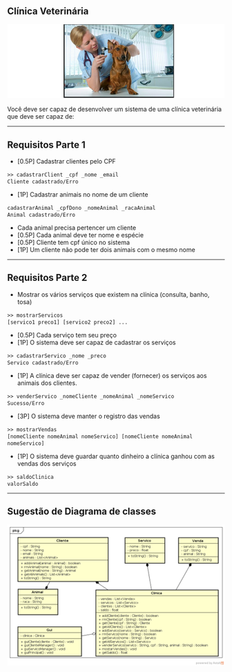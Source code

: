 ## Clínica Veterinária
![](foto.jpg)

Você deve ser capaz de desenvolver um sistema de uma clínica veterinária que deve ser capaz de:

---

## Requisitos Parte 1

* [0.5P] Cadastrar clientes pelo CPF
```
>> cadastrarClient _cpf _nome _email
Cliente cadastrado/Erro
```
* [1P] Cadastrar animais no nome de um cliente
```
cadastrarAnimal _cpfDono _nomeAnimal _racaAnimal
Animal cadastrado/Erro
```
* Cada animal precisa pertencer um cliente
* [0.5P] Cada animal deve ter nome e espécie
* [0.5P] Cliente tem cpf único no sistema
* [1P] Um cliente não pode ter dois animais com o mesmo nome

---

## Requisitos Parte 2

* Mostrar os vários serviços que existem na clínica (consulta, banho, tosa)
```
>> mostrarServicos
[servico1 preco1] [servico2 preco2] ...
```
* [0.5P] Cada serviço tem seu preço
* [1P] O sistema deve ser capaz de cadastrar os serviços
```
>> cadastrarServico _nome _preco
Servico cadastrado/Erro
```
* [1P] A clínica deve ser capaz de vender (fornecer) os serviços aos animais dos clientes.
```
>> venderServico _nomeCliente _nomeAnimal _nomeServico
Sucesso/Erro
```
* [3P] O sistema deve manter o registro das vendas
```
>> mostrarVendas
[nomeCliente nomeAnimal nomeServico] [nomeCliente nomeAnimal nomeServico]
```
* [1P] O sistema deve guardar quanto dinheiro a clínica ganhou com as vendas dos serviços
```
>> saldoClinica
valorSaldo
```

---

## Sugestão de Diagrama de classes

![](uml.png)
